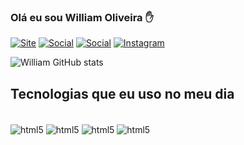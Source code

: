 
### Olá eu sou William Oliveira ✋

[![Site](https://img.shields.io/website-up-down-green-red/http/monip.org.svg)](https://williamoliveira89.vercel.app/)
[![Social](https://img.shields.io/badge/Twitter-1DA1F2?style=for-the-badge&logo=twitter&logoColor=white)](https://twitter.com/williamoliveir7)
[![Social](https://img.shields.io/badge/LinkedIn-0077B5?style=for-the-badge&logo=linkedin&logoColor=white)](https://www.linkedin.com/in/william-silva-oliveira/)
[![Instagram](https://img.shields.io/badge/Instagram-E4405F?style=for-the-badge&logo=instagram&logoColor=white)](https://www.instagram.com/willia4m/)

![William GitHub stats](https://github-readme-stats.vercel.app/api?username=WillOli&show_icons=true&theme=dracula)

## Tecnologias que eu uso no meu dia

<div style="display: inline_block"><br/>
    <img align="center" alt="html5" src="https://img.shields.io/badge/HTML5-E34F26?style=for-the-badge&logo=html5&logoColor=white" />
    <img align="center" alt="html5" src="https://img.shields.io/badge/CSS3-1572B6?style=for-the-badge&logo=css3&logoColor=white" />
    <img align="center" alt="html5" src="https://img.shields.io/badge/JavaScript-F7DF1E?style=for-the-badge&logo=javascript&logoColor=black" />
    <img align="center" alt="html5" src="https://img.shields.io/badge/TypeScript-007ACC?style=for-the-badge&logo=typescript&logoColor=white">
</div><br/><br/><br/>














